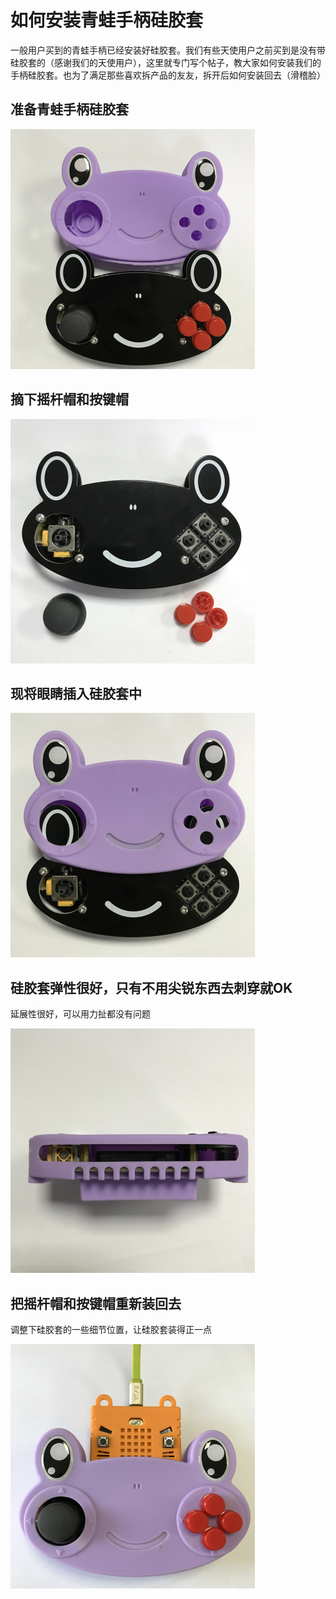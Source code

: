 # 如何安装青蛙手柄硅胶套

一般用户买到的青蛙手柄已经安装好硅胶套。我们有些天使用户之前买到是没有带硅胶套的（感谢我们的天使用户），这里就专门写个帖子，教大家如何安装我们的手柄硅胶套。也为了满足那些喜欢拆产品的友友，拆开后如何安装回去（滑稽脸）

## 准备青蛙手柄硅胶套

![](./images/c07_01.png)

## 摘下摇杆帽和按键帽

![](./images/c07_02.png)

## 现将眼睛插入硅胶套中

![](./images/c07_03.png)

## 硅胶套弹性很好，只有不用尖锐东西去刺穿就OK

延展性很好，可以用力扯都没有问题

![](./images/c07_04.png)

## 把摇杆帽和按键帽重新装回去

调整下硅胶套的一些细节位置，让硅胶套装得正一点

![](./images/c07_05.png)
